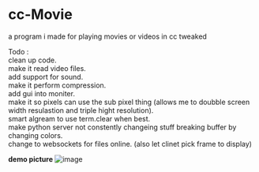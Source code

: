 # cc-Movie
a program i made for playing movies or videos in cc tweaked

Todo :  
clean up code.  
make it read video files.  
add support for sound.  
make it perform compression.  
add gui into moniter.  
make it so pixels can use the sub pixel thing (allows me to doubble screen width resulastion and triple hight resolution).  
smart algream to use term.clear when best.  
make python server not constently changeing stuff breaking buffer by changing colors.  
change to websockets for files online. (also let clinet pick frame to display)  



**demo picture**
![image](https://user-images.githubusercontent.com/66819523/147517423-4d920f6a-35ef-493f-be69-312fffdc404b.png)





